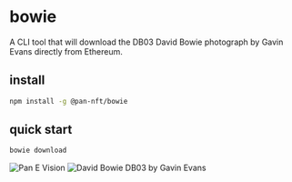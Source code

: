 # bowie

A CLI tool that will download the DB03 David Bowie photograph by Gavin Evans directly from Ethereum.

## install

```bash
npm install -g @pan-nft/bowie
```

## quick start

```bash
bowie download

```

![Pan E Vision](https://storage.googleapis.com/pannft-files/website/assets/appimages/pan-e-vision.png)
![David Bowie DB03 by Gavin Evans](https://arweave.net/obCgK0z46Hu7ef960P9diSJweyZBVwYOn6LMl8Dt92o)
